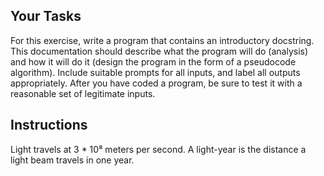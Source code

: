 ## Your Tasks

For this exercise, write a program that contains an introductory docstring. This documentation should describe what the program will do (analysis) and how it will do it (design the program in the form of a pseudocode algorithm). Include suitable prompts for all inputs, and label all outputs appropriately. After you have coded a program, be sure to test it with a reasonable set of legitimate inputs.

## Instructions

Light travels at 3 \* 10⁸ meters per second. A light-year is the distance a light beam travels in one year.
